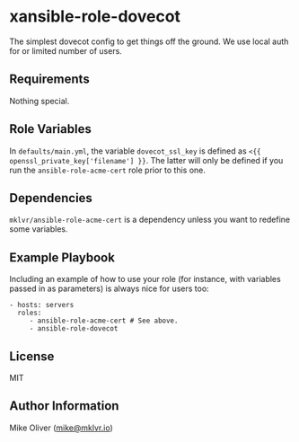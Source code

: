 xansible-role-dovecot
=========

The simplest dovecot config to get things off the ground. We use local auth for or limited number of users.

Requirements
------------

Nothing special.

Role Variables
--------------

In `defaults/main.yml`, the variable `dovecot_ssl_key` is defined as  `<{{ openssl_private_key['filename'] }}`. The latter will only be defined if you run the `ansible-role-acme-cert` role prior to this one.

Dependencies
------------

`mklvr/ansible-role-acme-cert` is a dependency unless you want to redefine some variables.

Example Playbook
----------------

Including an example of how to use your role (for instance, with variables passed in as parameters) is always nice for users too:

    - hosts: servers
      roles:
         - ansible-role-acme-cert # See above.
         - ansible-role-dovecot

License
-------

MIT

Author Information
------------------

Mike Oliver (mike@mklvr.io)
